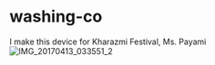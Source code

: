 # washing-co
I make this device for Kharazmi Festival, Ms. Payami
![IMG_20170413_033551_2](https://user-images.githubusercontent.com/29949117/137632630-ac857c97-1a99-4782-ba3d-64db3783e763.jpg)
